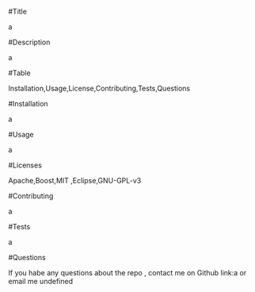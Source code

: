 #Title 

  a 

#Description

  a

#Table

 Installation,Usage,License,Contributing,Tests,Questions

#Installation

 a

#Usage 

a

#Licenses 

Apache,Boost,MIT ,Eclipse,GNU-GPL-v3



#Contributing 

a

#Tests 

a

#Questions 

If you habe any questions about the repo , contact me on Github link:a  or email me undefined  

